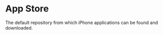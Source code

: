 [Title]: # (App Store)
[Difficulty]: # (Beginner)
[Order]: # (7)

# App Store

The default repository from which iPhone applications can be found and downloaded.